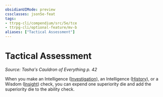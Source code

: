 ```yaml
---
obsidianUIMode: preview
cssclasses: json5e-feat
tags:
- ttrpg-cli/compendium/src/5e/tce
- ttrpg-cli/optional-feature/mv-b
aliases: ["Tactical Assessment"]
---
```

# Tactical Assessment
*Source: Tasha's Cauldron of Everything p. 42*  

When you make an Intelligence ([Investigation](3-Mechanics/CLI/rules/skills.md#Investigation)), an Intelligence ([History](3-Mechanics/CLI/rules/skills.md#History)), or a Wisdom ([Insight](3-Mechanics/CLI/rules/skills.md#Insight)) check, you can expend one superiority die and add the superiority die to the ability check.